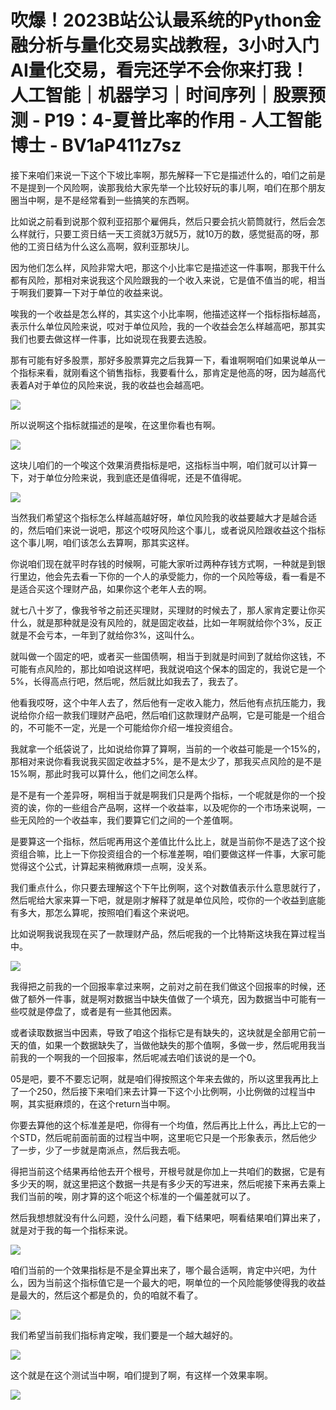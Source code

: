 # 吹爆！2023B站公认最系统的Python金融分析与量化交易实战教程，3小时入门AI量化交易，看完还学不会你来打我！人工智能｜机器学习｜时间序列｜股票预测 - P19：4-夏普比率的作用 - 人工智能博士 - BV1aP411z7sz

接下来咱们来说一下这个下坡比率啊，那先解释一下它是描述什么的，咱们之前是不是提到一个风险啊，诶那我给大家先举一个比较好玩的事儿啊，咱们在那个朋友圈当中啊，是不是经常看到一些搞笑的东西啊。

比如说之前看到说那个叙利亚招那个雇佣兵，然后只要会抗火箭筒就行，然后会怎么样就行，只要工资日结一天工资就3万就5万，就10万的数，感觉挺高的呀，那他的工资日结为什么这么高啊，叙利亚那块儿。

因为他们怎么样，风险非常大吧，那这个小比率它是描述这一件事啊，那我干什么都有风险，那相对来说我这个风险跟我的一个收入来说，它是值不值当的呢，相当于啊我们要算一下对于单位的收益来说。

唉我的一个收益是怎么样的，其实这个小比率啊，他描述这样一个指标指标越高，表示什么单位风险来说，哎对于单位风险，我的一个收益会怎么样越高吧，那其实我们也要去做这样一件事，比如说现在我要去选股。

那有可能有好多股票，那好多股票算完之后我算一下，看谁啊啊咱们如果说单从一个指标来看，就刚看这个销售指标，我要看什么，那肯定是他高的呀，因为越高代表着A对于单位的风险来说，我的收益也会越高吧。



![](img/8d6156c8a2df958917556d03f606f192_1.png)

所以说啊这个指标就描述的是唉，在这里你看也有啊。

![](img/8d6156c8a2df958917556d03f606f192_3.png)

这块儿咱们的一个唉这个效果消费指标是吧，这指标当中啊，咱们就可以计算一下，对于单位分险来说，我到底还是值得呢，还是不值得呢。



![](img/8d6156c8a2df958917556d03f606f192_5.png)

当然我们希望这个指标怎么样越高越好呀，单位风险我的收益要越大才是越合适的，然后咱们来说一说吧，那这个哎呀风险这个事儿，或者说风险跟收益这个指标这个事儿啊，咱们该怎么去算啊，那其实这样。

你说咱们现在就平时存钱的时候啊，可能大家听过两种存钱方式啊，一种就是到银行里边，他会先去看一下你的一个人的承受能力，你的一个风险等级，看一看是不是适合买这个理财产品，如果你这个老年人去的啊。

就七八十岁了，像我爷爷之前还买理财，买理财的时候去了，那人家肯定要让你买什么，就是那种就是没有风险的，就是固定收益，比如一年啊就给你个3%，反正就是不会亏本，一年到了就给你3%，这叫什么。

就叫做一个固定的吧，或者买一些国债啊，相当于到就是时间到了就给你这钱，不可能有点风险的，那比如咱说这样吧，我就说咱这个保本的固定的，我说它是一个5%，长得高点行吧，然后呢，然后就比如我去了，我去了。

他看我哎呀，这个中年人去了，然后他有一定收入能力，然后他有点抗压能力，我说给你介绍一款我们理财产品吧，然后咱们这款理财产品啊，它是可能是一个组合的，不可能不一定，光是一个可能给你介绍一堆投资组合。

我就拿一个纸袋说了，比如说给你算了算啊，当前的一个收益可能是一个15%的，那相对来说你看我说我买固定收益才5%，是不是太少了，那我买点风险的是不是15%啊，那此时我可以算什么，他们之间怎么样。

是不是有一个差异呀，啊相当于就是啊我们只是两个指标，一个呢就是你的一个投资的诶，你的一些组合产品啊，这样一个收益率，以及呢你的一个市场来说啊，一些无风险的一个收益率，我们要算它们之间的一个差值啊。

是要算这一个指标，然后呢再用这个差值比什么比上，就是当前你不是选了这个投资组合嘛，比上一下你投资组合的一个标准差啊，咱们要做这样一件事，大家可能觉得这个公式，计算起来稍微麻烦一点啊，没关系。

我们重点什么，你只要去理解这个下午比例啊，这个对数值表示什么意思就行了，然后呢给大家来算一下吧，就是刚才解释了就是单位风险，哎你的一个收益到底能有多大，那怎么算呢，按照咱们看这个来说吧。

比如说啊我说我现在买了一款理财产品，然后呢我的一个比特斯这块我在算过程当中。

![](img/8d6156c8a2df958917556d03f606f192_7.png)

我得把之前我的一个回报率拿过来啊，之前对之前在我们做这个回报率的时候，还做了额外一件事，就是啊对数据当中缺失值做了一个填充，因为数据当中可能有一些哎就是停盘了，或者是有一些其他因素。

或者读取数据当中因素，导致了咱这个指标它是有缺失的，这块就是全部用它前一天的值，如果一个数据缺失了，当做他缺失的那个值啊，多做一步，然后呢用我当前我的一个啊我的一个回报率，然后呢减去咱们该说的是一个0。

05是吧，要不不要忘记啊，就是咱们得按照这个年来去做的，所以这里我再比上了一个250，然后接下来咱们来去计算一下这个小比例啊，小比例做的过程当中啊，其实挺麻烦的，在这个return当中啊。

你要去算他的这个标准差是吧，你得有一个均值，然后再比上什么，再比上它的一个STD，然后呢前面前面的过程当中啊，这里呃它只是一个形象表示，然后他少了一步，少了一步就是南派点，然后我去呃。

得把当前这个结果再给他去开个根号，开根号就是你加上一共咱们的数据，它是有多少天的啊，就这里把这个数据一共是有多少天的写进来，然后呢接下来再去乘上我们当前的唉，刚才算的这个呃这个标准的一个偏差就可以了。

然后我想想就没有什么问题，没什么问题，看下结果吧，啊看结果咱们算出来了，就是对于我的每一个指标来说。

![](img/8d6156c8a2df958917556d03f606f192_9.png)

咱们当前的一个效果指标是不是全算出来了，哪个最合适啊，肯定中兴吧，为什么，因为当前这个指标值它是一个最大的吧，啊单位的一个风险能够使得我的收益是最大的，然后这个都是负的，负的咱就不看了。



![](img/8d6156c8a2df958917556d03f606f192_11.png)

我们希望当前我们指标肯定唉，我们要是一个越大越好的。

![](img/8d6156c8a2df958917556d03f606f192_13.png)

这个就是在这个测试当中啊，咱们提到了啊，有这样一个效果率啊。

![](img/8d6156c8a2df958917556d03f606f192_15.png)